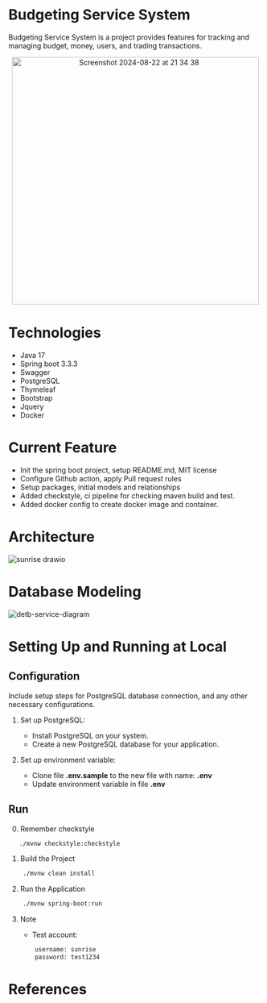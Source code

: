 # Budgeting Service System
Budgeting Service System is a project provides features for tracking and managing budget, money, users, and trading transactions.


<div style="text-align: center;">
  <img width="491" alt="Screenshot 2024-08-22 at 21 34 38" src="https://github.com/user-attachments/assets/cbd54394-b9be-4ca9-a12c-e774efd4e52e">
</div>

# Technologies
- Java 17
- Spring boot 3.3.3
- Swagger
- PostgreSQL
- Thymeleaf
- Bootstrap
- Jquery
- Docker

# Current Feature
- Init the spring boot project, setup README.md, MIT license
- Configure Github action, apply Pull request rules
- Setup packages, initial models and relationships
- Added checkstyle, ci pipeline for checking maven build and test.
- Added docker config to create docker image and container.

# Architecture
![sunrise drawio](https://github.com/user-attachments/assets/023d7e2c-6476-4da1-8be2-f7ef0272a794)

# Database Modeling
![detb-service-diagram](https://github.com/user-attachments/assets/f60b95b4-bb9a-44cb-8e95-3b5f1987e2d1)

# Setting Up and Running at Local

## Configuration

Include setup steps for PostgreSQL database connection, and any other necessary configurations.

1. Set up PostgreSQL:

    - Install PostgreSQL on your system.
    - Create a new PostgreSQL database for your application.
    
2. Set up environment variable:

    - Clone file **.env.sample** to the new file with name: **.env**
    - Update environment variable in file **.env**

## Run
0. Remember checkstyle
```bash
   ./mvnw checkstyle:checkstyle
```
1. Build the Project
```bash
    ./mvnw clean install  
```
2. Run the Application
```bash
    ./mvnw spring-boot:run
```
3. Note

   - Test account:
   ```bash
       username: sunrise
       password: test1234
    ```
# References
